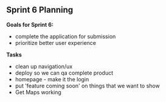**Sprint 6 Planning**
----------
**Goals for Sprint 6:**
- complete the application for submission
- prioritize better user experience

**Tasks**
- clean up navigation/ux
- deploy so we can qa complete product
- homepage - make it the login
- put 'feature coming soon' on things that we want to show
- Get Maps working
